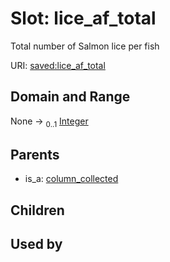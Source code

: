 
# Slot: lice_af_total


Total number of Salmon lice per fish

URI: [saved:lice_af_total](http://marine.gov.scot/metadata/saved/schema/lice_af_total)


## Domain and Range

None &#8594;  <sub>0..1</sub> [Integer](types/Integer.md)

## Parents

 *  is_a: [column_collected](column_collected.md)

## Children


## Used by

